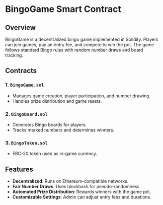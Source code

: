 # BingoGame Smart Contract

## Overview
BingoGame is a decentralized bingo game implemented in Solidity. Players can join games, pay an entry fee, and compete to win the pot. The game follows standard Bingo rules with random number draws and board tracking.

## Contracts
### 1. `BingoGame.sol`
- Manages game creation, player participation, and number drawing.
- Handles prize distribution and game resets.

### 2. `BingoBoard.sol`
- Generates Bingo boards for players.
- Tracks marked numbers and determines winners.

### 3. `BingoToken.sol`
- ERC-20 token used as in-game currency.

## Features
- **Decentralized**: Runs on Ethereum-compatible networks.
- **Fair Number Draws**: Uses blockhash for pseudo-randomness.
- **Automated Prize Distribution**: Rewards winners with the game pot.
- **Customizable Settings**: Admin can adjust entry fees and durations.
